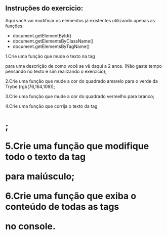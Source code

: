 ## Instruções do exercicio:

Aqui você vai modificar os elementos já existentes utilizando apenas as funções:
  - document.getElementById()
  - document.getElementsByClassName()
  - document.getElementsByTagName()
 
1.Crie uma função que mude o texto na tag <p> para uma descrição de como você se vê daqui a 2 anos. (Não gaste tempo pensando no texto e sim realizando o exercício);
 
2.Crie uma função que mude a cor do quadrado amarelo para o verde da Trybe (rgb(76,164,109));
 
3.Crie uma função que mude a cor do quadrado vermelho para branco;
 
4.Crie uma função que corrija o texto da tag <h1>;
 
5.Crie uma função que modifique todo o texto da tag <p> para maiúsculo;
 
6.Crie uma função que exiba o conteúdo de todas as tags <p> no console.